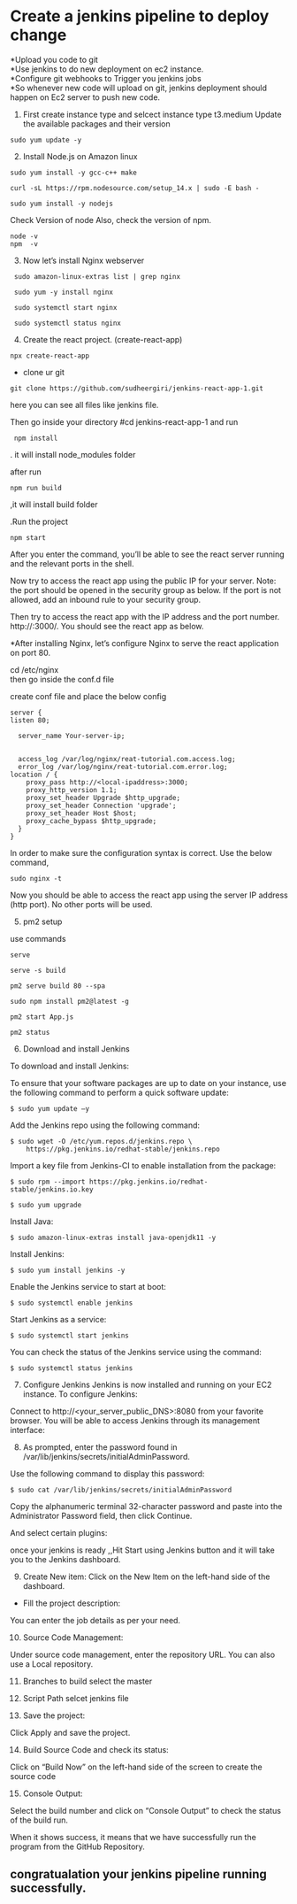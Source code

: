 
# Create a jenkins pipeline to deploy change

*Upload you code to git  
*Use jenkins to do new deployment on ec2 instance.  
*Configure git webhooks  to Trigger you jenkins jobs  
*So whenever new code will upload on git, jenkins deployment should happen on Ec2 server to push new code.

1) First create instance type and selcect instance type t3.medium
Update the available packages and their version 
```
sudo yum update -y
```
2) Install Node.js on Amazon linux
```
sudo yum install -y gcc-c++ make

curl -sL https://rpm.nodesource.com/setup_14.x | sudo -E bash - 

sudo yum install -y nodejs 
```
Check Version of node Also, check the version of npm.
```
node -v  
npm  -v
```
3) Now let’s install Nginx webserver
```
 sudo amazon-linux-extras list | grep nginx
 
 sudo yum -y install nginx
 
 sudo systemctl start nginx

 sudo systemctl status nginx
```
 4) Create the react project. (create-react-app)
```
npx create-react-app
```
* clone ur git  
```
git clone https://github.com/sudheergiri/jenkins-react-app-1.git
```
here you can see all files like jenkins file.

Then go inside your directory  #cd jenkins-react-app-1
and run
```  
 npm install
 ```
  . it will install node_modules folder

after run
```  
npm run build
```
 ,it will install build folder  

.Run the project
```
npm start
```
After you enter the command, you’ll be able to see the react server running and the relevant ports in the shell.

Now try to access the react app using the public IP for your server. Note: the port should be opened in the security group as below. If the port is not allowed, add an inbound rule to your security group.

Then try to access the react app with the IP address and the port number. http://<IP-address>:3000/. You should see the react app as below.

*After installing Nginx, let’s configure Nginx to serve the react application on port 80.

cd /etc/nginx      
then go inside the conf.d file 

create conf file and place the below config
```
server {                                                                 
listen 80;                                                               
                                                                         
  server_name Your-server-ip;                                             
                                                                         
                                                                         
  access_log /var/log/nginx/reat-tutorial.com.access.log;                
  error_log /var/log/nginx/reat-tutorial.com.error.log;                  
location / {                                                             
    proxy_pass http://<local-ipaddress>:3000;                                 
    proxy_http_version 1.1;                                              
    proxy_set_header Upgrade $http_upgrade;                              
    proxy_set_header Connection 'upgrade';                               
    proxy_set_header Host $host;                                         
    proxy_cache_bypass $http_upgrade;                                    
  }                                                                      
}
```
In order to make sure the configuration syntax is correct. Use the below command,
```
sudo nginx -t 
```
Now you should be able to access the react app using the server IP address (http port). No other ports will be used.

5) pm2 setup

use commands 
```
serve 

serve -s build

pm2 serve build 80 --spa

sudo npm install pm2@latest -g

pm2 start App.js

pm2 status 
```
6) Download and install Jenkins

To download and install Jenkins:

To ensure that your software packages are up to date on your instance, use the following command to perform a quick software update:
```
$ sudo yum update –y
```
Add the Jenkins repo using the following command:
```
$ sudo wget -O /etc/yum.repos.d/jenkins.repo \
    https://pkg.jenkins.io/redhat-stable/jenkins.repo
```
Import a key file from Jenkins-CI to enable installation from the package:
```
$ sudo rpm --import https://pkg.jenkins.io/redhat-stable/jenkins.io.key

$ sudo yum upgrade
```
Install Java:
```
$ sudo amazon-linux-extras install java-openjdk11 -y
```
Install Jenkins:
```
$ sudo yum install jenkins -y
```
Enable the Jenkins service to start at boot:
```
$ sudo systemctl enable jenkins
```
Start Jenkins as a service:
```
$ sudo systemctl start jenkins
```
You can check the status of the Jenkins service using the command:
```
$ sudo systemctl status jenkins
```
7) Configure Jenkins
Jenkins is now installed and running on your EC2 instance. To configure Jenkins:

Connect to http://<your_server_public_DNS>:8080 from your favorite browser. You will be able to access Jenkins through its management interface:

8) As prompted, enter the password found in /var/lib/jenkins/secrets/initialAdminPassword.

Use the following command to display this password:
```
$ sudo cat /var/lib/jenkins/secrets/initialAdminPassword
```
Copy the alphanumeric terminal 32-character password and paste into the Administrator Password field, then click Continue. 

And select certain plugins:

once your jenkins is ready  ,,Hit Start using Jenkins button and it will take you to the Jenkins dashboard. 

9) Create New item: Click on the New Item on the left-hand side of the dashboard.

* Fill the project description: 

You can enter the job details as per your need.    

10) Source Code Management: 

Under source code management, enter the repository URL.
You can also use a Local repository. 

11) Branches to build select the master

12) Script Path   selcet jenkins file 

13) Save the project: 

Click Apply and save the project. 

14) Build Source Code and check its status: 

Click on “Build Now” on the left-hand side of the screen to create the source code

15) Console Output: 

Select the build number and click on “Console Output” to check the status of the build run. 

When it shows success, it means that we have successfully run the program from the GitHub Repository. 

congratualation your jenkins pipeline running successfully.
-